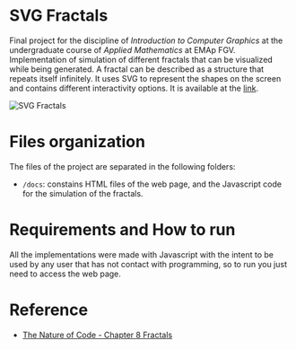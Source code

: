 # SVG Fractals

Final project for the discipline of _Introduction to Computer Graphics_ at the undergraduate course of _Applied Mathematics_ at EMAp FGV. Implementation of simulation of different fractals that can be visualized while being generated. A fractal can be described as a structure that repeats itself infinitely. It uses SVG to represent the shapes on the screen and contains different interactivity options. It is available at the [link](https://giovanivaldrighi.github.io/SVG_Fractals).

![SVG Fractals]()

# Files organization

The files of the project are separated in the following folders:

- `/docs`: constains HTML files of the web page, and the Javascript code for the simulation of the fractals.

# Requirements and How to run

All the implementations were made with Javascript with the intent to be used by any user that has not contact with programming, so to run you just need to access the web page.

# Reference

- [The Nature of Code - Chapter 8 Fractals](https://natureofcode.com/book/chapter-8-fractals/)

